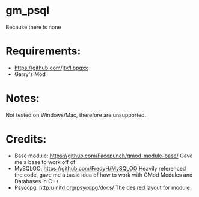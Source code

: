 # gm_psql
Because there is none

# Requirements:
* https://github.com/jtv/libpqxx
* Garry's Mod

# Notes:
Not tested on Windows/Mac, therefore are unsupported.

# Credits:
* Base module: https://github.com/Facepunch/gmod-module-base/
Gave me a base to work off of
* MySQLOO: https://github.com/FredyH/MySQLOO
Heavily referenced the code, gave me a basic idea of how to work with GMod Modules and Databases in C++
* Psycopg: http://initd.org/psycopg/docs/
The desired layout for module
